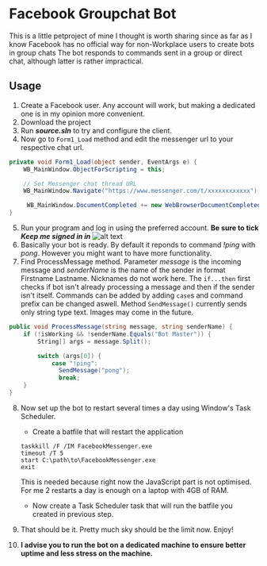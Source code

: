 # Facebook Groupchat Bot
This is a little petproject of mine I thought is worth sharing since as far as I know Facebook has no official way for non-Workplace users to create bots in group chats 
The bot responds to commands sent in a group or direct chat, although latter is rather impractical.

## Usage
1. Create a Facebook user. Any account will work, but making a dedicated one is in my opinion more convenient.
2. Download the project
3. Run **_source.sln_** to try and configure the client.
4. Now go to `Form1_Load` method and edit the messenger url to your respective chat url.
```c#
private void Form1_Load(object sender, EventArgs e) {
    WB_MainWindow.ObjectForScripting = this;

    // Set Messenger chat thread URL
    WB_MainWindow.Navigate("https://www.messenger.com/t/xxxxxxxxxxxx");    

     WB_MainWindow.DocumentCompleted += new WebBrowserDocumentCompletedEventHandler(NavigationComplete);
}
```
5. Run your program and log in using the preferred account. **Be sure to tick _Keep me signed in in_**
![alt text][logging]
6. Basically your bot is ready. By default it reponds to command _!ping_ with _pong_. However you might want to have more functionality.
7. Find ProcessMessage method.
Parameter _message_ is the incoming message and _senderName_ is the name of the sender in format Firstname Lastname. Nicknames do not work here. The `if...then` first checks if bot isn't already processing a message and then if the sender isn't itself.
Commands can be added by adding `case`s and command prefix can be changed aswell.
Method `SendMessage()` currently sends only string type text. Images may come in the future.
```c#
public void ProcessMessage(string message, string senderName) {
    if (!isWorking && !senderName.Equals("Bot Master")) {				
        String[] args = message.Split();

        switch (args[0]) {
            case "!ping":
              SendMessage("pong");
              break;
    }
}
```
8. Now set up the bot to restart several times a day using Window's Task Scheduler. 
    * Create a batfile that will restart the application
    ```
    taskkill /F /IM FacebookMessenger.exe
    timeout /T 5
    start C:\path\to\FacebookMessenger.exe
    exit
    ```  
      This is needed because right now the JavaScript part is not optimised. For me 2 restarts a day is enough on a laptop with 4GB of RAM. 
      
    * Now create a Task Scheduler task that will run the batfile you created in previous step.
9. That should be it. Pretty much sky should be the limit now. Enjoy!
10. **I advise you to run the bot on a dedicated machine to ensure better uptime and less stress on the machine.**

[logging]: https://i.imgur.com/LKPBmG9.png "Logging in"
